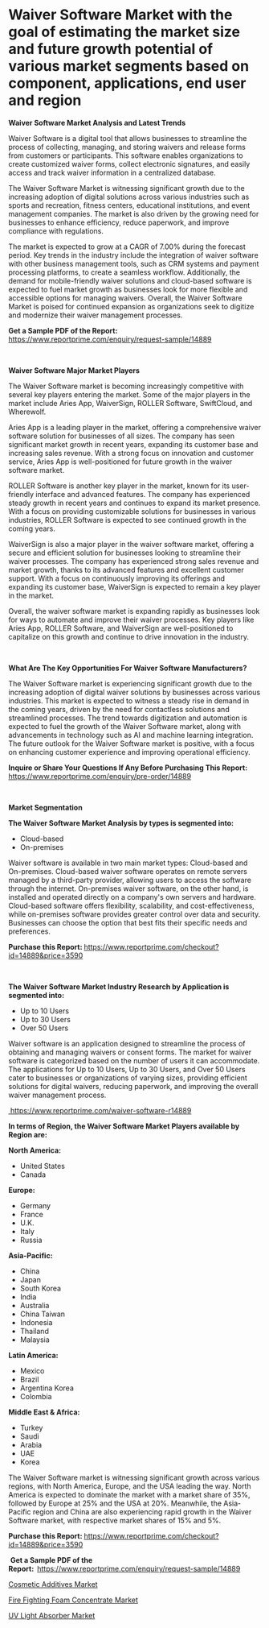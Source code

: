 <p><h1>Waiver Software Market with the goal of estimating the market size and future growth potential of various market segments based on component, applications, end user and region</h1></p><p><strong>Waiver Software Market Analysis and Latest Trends</strong></p>
<p><p>Waiver Software is a digital tool that allows businesses to streamline the process of collecting, managing, and storing waivers and release forms from customers or participants. This software enables organizations to create customized waiver forms, collect electronic signatures, and easily access and track waiver information in a centralized database.</p><p>The Waiver Software Market is witnessing significant growth due to the increasing adoption of digital solutions across various industries such as sports and recreation, fitness centers, educational institutions, and event management companies. The market is also driven by the growing need for businesses to enhance efficiency, reduce paperwork, and improve compliance with regulations.</p><p>The market is expected to grow at a CAGR of 7.00% during the forecast period. Key trends in the industry include the integration of waiver software with other business management tools, such as CRM systems and payment processing platforms, to create a seamless workflow. Additionally, the demand for mobile-friendly waiver solutions and cloud-based software is expected to fuel market growth as businesses look for more flexible and accessible options for managing waivers. Overall, the Waiver Software Market is poised for continued expansion as organizations seek to digitize and modernize their waiver management processes.</p></p>
<p><strong>Get a Sample PDF of the Report:&nbsp;</strong> <a href="https://www.reportprime.com/enquiry/request-sample/14889">https://www.reportprime.com/enquiry/request-sample/14889</a></p>
<p>&nbsp;</p>
<p><strong>Waiver Software Major Market Players</strong></p>
<p><p>The Waiver Software market is becoming increasingly competitive with several key players entering the market. Some of the major players in the market include Aries App, WaiverSign, ROLLER Software, SwiftCloud, and Wherewolf.</p><p>Aries App is a leading player in the market, offering a comprehensive waiver software solution for businesses of all sizes. The company has seen significant market growth in recent years, expanding its customer base and increasing sales revenue. With a strong focus on innovation and customer service, Aries App is well-positioned for future growth in the waiver software market.</p><p>ROLLER Software is another key player in the market, known for its user-friendly interface and advanced features. The company has experienced steady growth in recent years and continues to expand its market presence. With a focus on providing customizable solutions for businesses in various industries, ROLLER Software is expected to see continued growth in the coming years.</p><p>WaiverSign is also a major player in the waiver software market, offering a secure and efficient solution for businesses looking to streamline their waiver processes. The company has experienced strong sales revenue and market growth, thanks to its advanced features and excellent customer support. With a focus on continuously improving its offerings and expanding its customer base, WaiverSign is expected to remain a key player in the market.</p><p>Overall, the waiver software market is expanding rapidly as businesses look for ways to automate and improve their waiver processes. Key players like Aries App, ROLLER Software, and WaiverSign are well-positioned to capitalize on this growth and continue to drive innovation in the industry.</p></p>
<p>&nbsp;</p>
<p><strong>What Are The Key Opportunities For Waiver Software Manufacturers?</strong></p>
<p><p>The Waiver Software market is experiencing significant growth due to the increasing adoption of digital waiver solutions by businesses across various industries. This market is expected to witness a steady rise in demand in the coming years, driven by the need for contactless solutions and streamlined processes. The trend towards digitization and automation is expected to fuel the growth of the Waiver Software market, along with advancements in technology such as AI and machine learning integration. The future outlook for the Waiver Software market is positive, with a focus on enhancing customer experience and improving operational efficiency.</p></p>
<p><strong>Inquire or Share Your Questions If Any Before Purchasing This Report:</strong> <a href="https://www.reportprime.com/enquiry/pre-order/14889">https://www.reportprime.com/enquiry/pre-order/14889</a></p>
<p>&nbsp;</p>
<p><strong>Market Segmentation</strong></p>
<p><strong>The Waiver Software Market Analysis by types is segmented into:</strong></p>
<p><ul><li>Cloud-based</li><li>On-premises</li></ul></p>
<p><p>Waiver software is available in two main market types: Cloud-based and On-premises. Cloud-based waiver software operates on remote servers managed by a third-party provider, allowing users to access the software through the internet. On-premises waiver software, on the other hand, is installed and operated directly on a company's own servers and hardware. Cloud-based software offers flexibility, scalability, and cost-effectiveness, while on-premises software provides greater control over data and security. Businesses can choose the option that best fits their specific needs and preferences.</p></p>
<p><strong>Purchase this Report:&nbsp;</strong><a href="https://www.reportprime.com/checkout?id=14889&price=3590">https://www.reportprime.com/checkout?id=14889&price=3590</a></p>
<p>&nbsp;</p>
<p><strong>The Waiver Software Market Industry Research by Application is segmented into:</strong></p>
<p><ul><li>Up to 10 Users</li><li>Up to 30 Users</li><li>Over 50 Users</li></ul></p>
<p><p>Waiver software is an application designed to streamline the process of obtaining and managing waivers or consent forms. The market for waiver software is categorized based on the number of users it can accommodate. The applications for Up to 10 Users, Up to 30 Users, and Over 50 Users cater to businesses or organizations of varying sizes, providing efficient solutions for digital waivers, reducing paperwork, and improving the overall waiver management process.</p></p>
<p><a href="https://www.reportprime.com/waiver-software-r14889">&nbsp;https://www.reportprime.com/waiver-software-r14889</a></p>
<p><strong>In terms of Region, the Waiver Software Market Players available by Region are:</strong></p>
<p>
    <p> <strong> North America: </strong>
        <ul>
            <li>United States</li>
            <li>Canada</li>
        </ul>
        </p> 
    <p> <strong> Europe: </strong>
        <ul>
            <li>Germany</li>
            <li>France</li>
            <li>U.K.</li>
            <li>Italy</li>
            <li>Russia</li>
        </ul>
        </p> 
    <p> <strong> Asia-Pacific: </strong>
        <ul>
            <li>China</li>
            <li>Japan</li>
            <li>South Korea</li>
            <li>India</li>
            <li>Australia</li>
            <li>China Taiwan</li>
            <li>Indonesia</li>
            <li>Thailand</li>
            <li>Malaysia</li>
        </ul>
        </p> 
    <p> <strong> Latin America: </strong>
        <ul>
            <li>Mexico</li>
            <li>Brazil</li>
            <li>Argentina Korea</li>
            <li>Colombia</li>
        </ul>
        </p> 
    <p> <strong> Middle East & Africa: </strong>
        <ul>
            <li>Turkey</li>
            <li>Saudi</li>
            <li>Arabia</li>
            <li>UAE</li>
            <li>Korea</li>
        </ul>
    </p>
    </p>
<p><p>The Waiver Software market is witnessing significant growth across various regions, with North America, Europe, and the USA leading the way. North America is expected to dominate the market with a market share of 35%, followed by Europe at 25% and the USA at 20%. Meanwhile, the Asia-Pacific region and China are also experiencing rapid growth in the Waiver Software market, with respective market shares of 15% and 5%.</p></p>
<p><strong>Purchase this Report: </strong><a href="https://www.reportprime.com/checkout?id=14889&price=3590">https://www.reportprime.com/checkout?id=14889&price=3590</a></p>
<p>&nbsp;<strong>Get a Sample PDF of the Report:&nbsp;&nbsp;</strong><a href="https://www.reportprime.com/enquiry/request-sample/14889">https://www.reportprime.com/enquiry/request-sample/14889</a></p>
<p><strong></strong></p>
<p><p><a href="https://www.linkedin.com/pulse/cosmetic-additives-market-size-growing-forecasted-period-1tvue?trackingId=RazdTl53kZ9neTd9zLKfEw%3D%3D">Cosmetic Additives Market</a></p><p><a href="https://www.linkedin.com/pulse/fire-fighting-foam-concentrate-market-research-report-key-rr5re?trackingId=wVMMH59rL1eaLGHBZtgZLQ%3D%3D">Fire Fighting Foam Concentrate Market</a></p><p><a href="https://www.linkedin.com/pulse/uv-light-absorber-market-size-growing-forecasted-period-from-vsgye?trackingId=sTE1F68crsikoLfu5RTd8Q%3D%3D">UV Light Absorber Market</a></p></p>